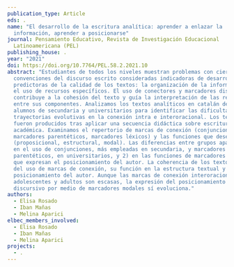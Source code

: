 ```yaml
---
publication_type: Article
eds: .
name: "El desarrollo de la escritura analítica: aprender a enlazar la
  información, aprender a posicionarse"
journal: Pensamiento Educativo, Revista de Investigación Educacional
  Latinoamericana (PEL)
publishing_house: .
year: "2021"
doi: https://doi.org/10.7764/PEL.58.2.2021.10
abstract: "Estudiantes de todos los niveles muestran problemas con ciertas
  convenciones del discurso escrito consideradas indicadoras de desarrollo y
  predictoras de la calidad de los textos: la organización de la información y
  el uso de recursos específicos. El uso de conectores y marcadores discursivos
  contribuye a la cohesión del texto y guía la interpretación de las relaciones
  entre sus componentes. Analizamos los textos analíticos en catalán de 128
  alumnos de secundaria y universitarios para identificar las dificultades y las
  trayectorias evolutivas en la conexión intra e interoracional. Los textos
  fueron producidos tras aplicar una secuencia didáctica sobre escritura
  académica. Examinamos el repertorio de marcas de conexión (conjunciones,
  marcadores parentéticos, marcadores léxicos) y las funciones que desempeñan
  (proposicional, estructural, modal). Las diferencias entre grupos aparecen 1)
  en el uso de conjunciones, más empleadas en secundaria, y marcadores
  parentéticos, en universitarios, y 2) en las funciones de marcadores modales
  que expresan el posicionamiento del autor. La coherencia de los textos depende
  del uso de marcas de conexión, su función en la estructura textual y el
  posicionamiento del autor. Aunque las marcas de conexión interoracional de
  adolescentes y adultos son escasas, la expresión del posicionamiento
  discursivo por medio de marcadores modales sí evoluciona."
authors:
  - Elisa Rosado
  - Iban Mañas
  - Melina Aparici
elbec_members_involved:
  - Elisa Rosado
  - Iban Mañas
  - Melina Aparici
projects:
  - .
---
```

